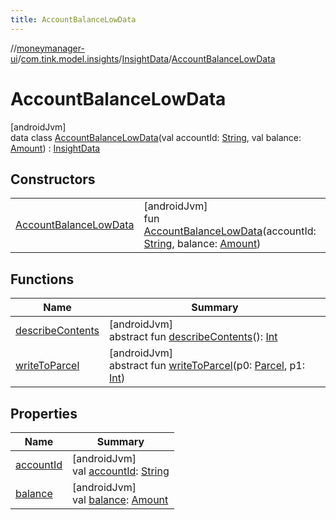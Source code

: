 ```yaml
---
title: AccountBalanceLowData
---
```

//[moneymanager-ui](../../../../index.html)/[com.tink.model.insights](../../index.html)/[InsightData](../index.html)/[AccountBalanceLowData](index.html)



# AccountBalanceLowData



[androidJvm]\
data class [AccountBalanceLowData](index.html)(val accountId: [String](https://kotlinlang.org/api/latest/jvm/stdlib/kotlin/-string/index.html), val balance: [Amount](../../../com.tink.model.misc/-amount/index.html)) : [InsightData](../index.html)



## Constructors


| | |
|---|---|
| [AccountBalanceLowData](-account-balance-low-data.html) | [androidJvm]<br>fun [AccountBalanceLowData](-account-balance-low-data.html)(accountId: [String](https://kotlinlang.org/api/latest/jvm/stdlib/kotlin/-string/index.html), balance: [Amount](../../../com.tink.model.misc/-amount/index.html)) |


## Functions


| Name | Summary |
|---|---|
| [describeContents](../../../com.tink.service.provider/-provider-filter/index.html#-1578325224%2FFunctions%2F1000845458) | [androidJvm]<br>abstract fun [describeContents](../../../com.tink.service.provider/-provider-filter/index.html#-1578325224%2FFunctions%2F1000845458)(): [Int](https://kotlinlang.org/api/latest/jvm/stdlib/kotlin/-int/index.html) |
| [writeToParcel](../../../com.tink.service.provider/-provider-filter/index.html#-1754457655%2FFunctions%2F1000845458) | [androidJvm]<br>abstract fun [writeToParcel](../../../com.tink.service.provider/-provider-filter/index.html#-1754457655%2FFunctions%2F1000845458)(p0: [Parcel](https://developer.android.com/reference/kotlin/android/os/Parcel.html), p1: [Int](https://kotlinlang.org/api/latest/jvm/stdlib/kotlin/-int/index.html)) |


## Properties


| Name | Summary |
|---|---|
| [accountId](account-id.html) | [androidJvm]<br>val [accountId](account-id.html): [String](https://kotlinlang.org/api/latest/jvm/stdlib/kotlin/-string/index.html) |
| [balance](balance.html) | [androidJvm]<br>val [balance](balance.html): [Amount](../../../com.tink.model.misc/-amount/index.html) |

